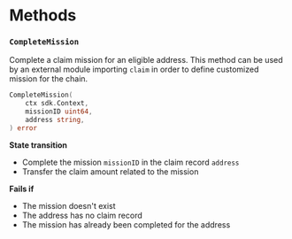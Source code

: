 <!--
order: 3
-->

# Methods

### `CompleteMission`

Complete a claim mission for an eligible address.
This method can be used by an external module importing `claim` in order to define customized mission for the chain.

```go
CompleteMission(
    ctx sdk.Context,
    missionID uint64,
    address string,
) error
```

**State transition**

- Complete the mission `missionID` in the claim record `address`
- Transfer the claim amount related to the mission

**Fails if**

- The mission doesn't exist
- The address has no claim record
- The mission has already been completed for the address
